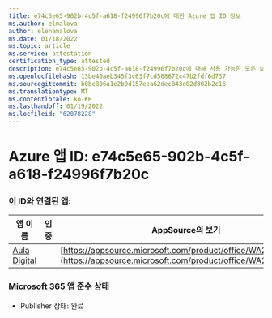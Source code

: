 ```yaml
---
title: e74c5e65-902b-4c5f-a618-f24996f7b20c에 대한 Azure 앱 ID 정보
ms.author: elmalova
author: elenamalova
ms.date: 01/18/2022
ms.topic: article
ms.service: attestation
certification_type: attested
description: e74c5e65-902b-4c5f-a618-f24996f7b20c에 대해 사용 가능한 모든 보안 및 규정 준수 정보입니다.
ms.openlocfilehash: 13be40aeb345f3c63f7cd568672c47b2fdf6d737
ms.sourcegitcommit: b0bc806a1e2b0d157eea62dec843e02d302b2c16
ms.translationtype: MT
ms.contentlocale: ko-KR
ms.lasthandoff: 01/19/2022
ms.locfileid: "62078228"
---
```

# <a name="azure-app-id-e74c5e65-902b-4c5f-a618-f24996f7b20c"></a>Azure 앱 ID: e74c5e65-902b-4c5f-a618-f24996f7b20c


### <a name="apps-associated-with-this-id"></a>이 ID와 연결된 앱:
| **앱 이름** | **인증** | **AppSource의 보기** |
|--------------|---------------|-----------------------|
| [Aula Digital](https://docs.microsoft.com/microsoft-365-app-certification/forward/WA200003108) |  | [https://appsource.microsoft.com/product/office/WA200003108](https://appsource.microsoft.com/product/office/WA200003108) |

### <a name="microsoft-365-app-compliance-status"></a>Microsoft 365 앱 준수 상태
- Publisher 상태: 완료
